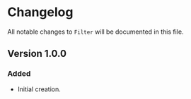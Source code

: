 # Changelog

All notable changes to `Filter` will be documented in this file.

## Version 1.0.0

### Added
- Initial creation.
